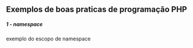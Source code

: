 Exemplos de boas praticas de programação PHP
----------------------------------------------

##### 1 - namespace
 exemplo do escopo de namespace
